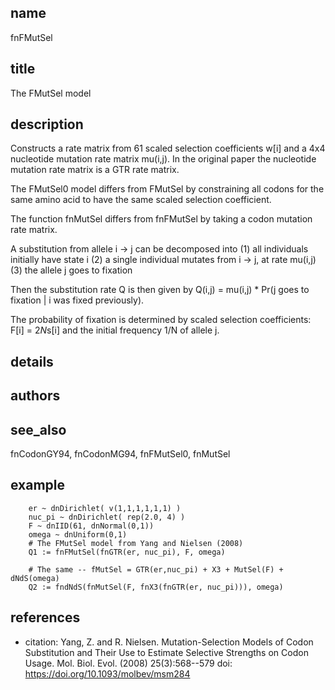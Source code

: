 ## name
fnFMutSel

## title
The FMutSel model

## description
Constructs a rate matrix from 61 scaled selection coefficients w[i] and
a 4x4 nucleotide mutation rate matrix mu(i,j).  In the original paper
the nucleotide mutation rate matrix is a GTR rate matrix.

The FMutSel0 model differs from FMutSel by constraining all codons for
the same amino acid to have the same scaled selection coefficient.

The function fnMutSel differs from fnFMutSel by taking a codon mutation
rate matrix.

A substitution from allele i -> j can be decomposed into
 (1) all individuals initially have state i
 (2) a single individual mutates from i -> j, at rate mu(i,j)
 (3) the allele j goes to fixation

Then the substitution rate Q is then given by
  Q(i,j) = mu(i,j) * Pr(j goes to fixation | i was fixed previously).

The probability of fixation is determined by scaled selection coefficients:
  F[i] = 2*N*s[i]
and the initial frequency 1/N of allele j.

## details
## authors
## see_also
fnCodonGY94, fnCodonMG94, fnFMutSel0, fnMutSel

## example
        er ~ dnDirichlet( v(1,1,1,1,1,1) )
        nuc_pi ~ dnDirichlet( rep(2.0, 4) )
        F ~ dnIID(61, dnNormal(0,1))
        omega ~ dnUniform(0,1)
        # The FMutSel model from Yang and Nielsen (2008)        
        Q1 := fnFMutSel(fnGTR(er, nuc_pi), F, omega)

        # The same -- fMutSel = GTR(er,nuc_pi) + X3 + MutSel(F) + dNdS(omega)
        Q2 := fndNdS(fnMutSel(F, fnX3(fnGTR(er, nuc_pi))), omega)

## references
- citation: Yang, Z. and R. Nielsen. Mutation-Selection Models of Codon Substitution and Their Use to Estimate
      Selective Strengths on Codon Usage.  Mol. Biol. Evol. (2008) 25(3):568--579
  doi: https://doi.org/10.1093/molbev/msm284
